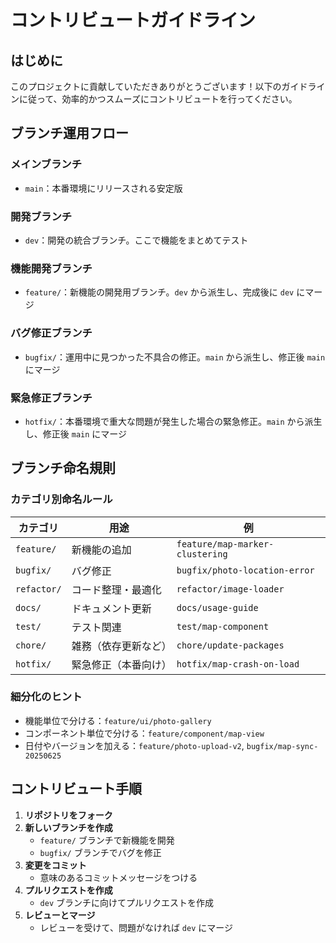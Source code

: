 
# コントリビュートガイドライン

## はじめに
このプロジェクトに貢献していただきありがとうございます！以下のガイドラインに従って、効率的かつスムーズにコントリビュートを行ってください。

## ブランチ運用フロー

### メインブランチ
- `main`：本番環境にリリースされる安定版

### 開発ブランチ
- `dev`：開発の統合ブランチ。ここで機能をまとめてテスト

### 機能開発ブランチ
- `feature/`：新機能の開発用ブランチ。`dev` から派生し、完成後に `dev` にマージ

### バグ修正ブランチ
- `bugfix/`：運用中に見つかった不具合の修正。`main` から派生し、修正後 `main` にマージ

### 緊急修正ブランチ
- `hotfix/`：本番環境で重大な問題が発生した場合の緊急修正。`main` から派生し、修正後 `main` にマージ

## ブランチ命名規則

### カテゴリ別命名ルール
| カテゴリ | 用途 | 例 |
|----------|------|-----|
| `feature/` | 新機能の追加 | `feature/map-marker-clustering` |
| `bugfix/` | バグ修正 | `bugfix/photo-location-error` |
| `refactor/` | コード整理・最適化 | `refactor/image-loader` |
| `docs/` | ドキュメント更新 | `docs/usage-guide` |
| `test/` | テスト関連 | `test/map-component` |
| `chore/` | 雑務（依存更新など） | `chore/update-packages` |
| `hotfix/` | 緊急修正（本番向け） | `hotfix/map-crash-on-load` |

### 細分化のヒント
- 機能単位で分ける：`feature/ui/photo-gallery`
- コンポーネント単位で分ける：`feature/component/map-view`
- 日付やバージョンを加える：`feature/photo-upload-v2`, `bugfix/map-sync-20250625`

## コントリビュート手順

1. **リポジトリをフォーク**
2. **新しいブランチを作成**
   - `feature/` ブランチで新機能を開発
   - `bugfix/` ブランチでバグを修正
3. **変更をコミット**
   - 意味のあるコミットメッセージをつける
4. **プルリクエストを作成**
   - `dev` ブランチに向けてプルリクエストを作成
5. **レビューとマージ**
   - レビューを受けて、問題がなければ `dev` にマージ

